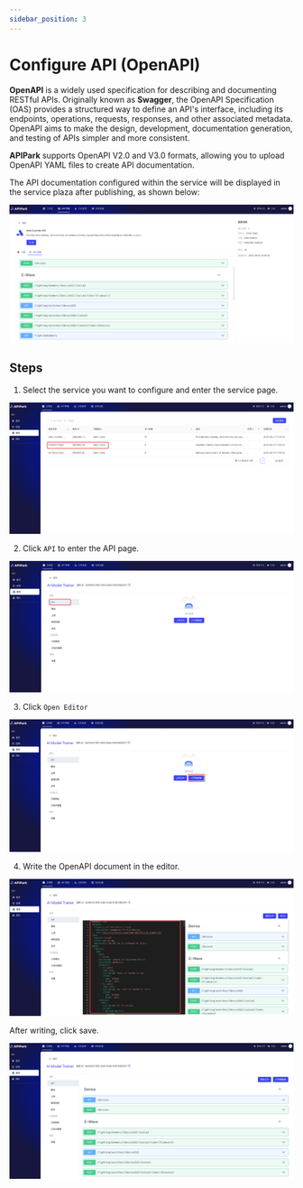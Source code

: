 ```yaml
---
sidebar_position: 3
---
```


# Configure API (OpenAPI)

**OpenAPI** is a widely used specification for describing and documenting RESTful APIs. Originally known as **Swagger**, the OpenAPI Specification (OAS) provides a structured way to define an API's interface, including its endpoints, operations, requests, responses, and other associated metadata. OpenAPI aims to make the design, development, documentation generation, and testing of APIs simpler and more consistent.

**APIPark** supports OpenAPI V2.0 and V3.0 formats, allowing you to upload OpenAPI YAML files to create API documentation.

The API documentation configured within the service will be displayed in the service plaza after publishing, as shown below:

![](images/2024-09-02/baa97b03fc9b42f29fed67ff53b778ff4a94ca26f8cda55868904f18ac2ed638.png)  

## Steps

1. Select the service you want to configure and enter the service page.

![](images/2024-09-02/ec8003d81a786b86290ade6616d3c8ca4dcf4b8279c6aa25ee9bc19a2b96f5e2.png)  

2. Click `API` to enter the API page.

![](images/2024-09-02/90c505f86e8dbfb42b5d05d085c37ce51080fc0019c96f5e325a350357e02dc7.png)  

3. Click `Open Editor`

![](images/2024-09-02/cc27f4a27c6e7a15e18fbc5598cc601b9c2cfbd4e49180365a6355553ecb3213.png)  

4. Write the OpenAPI document in the editor.

![](images/2024-09-02/2077700340a75dbe2e8d133c273c90e82d9525edff42768c969239f988f647c4.png)  

After writing, click save.

![](images/2024-09-02/f39d21d6c2b4b1a01fbe6d5c430ce41941f4aced999313698884730f6465d8a0.png)  